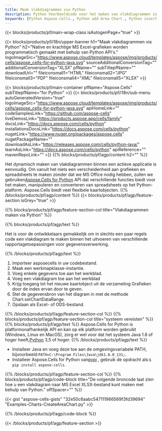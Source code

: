 ```yaml
---
title: Maak vlakdiagrammen via Python
description: Python Voorbeeldcode voor het maken van vlakdiagrammen in Excel met behulp van de bibliotheek Python. Gebruik deze code voor het maken van een vlakdiagram naar MS Excel binnen de op Python gebaseerde applicatie.
keywords: [Python Aspose.Cells., Python add Area Chart., Python insert Area Chart., Python create Area Chart]
---
```

{{< blocks/products/pf/main-wrap-class isAutogenPage="true" >}}

{{< blocks/products/pf/i18n/upper-banner h1="Maak vlakdiagrammen via Python" h2="Native en krachtige MS Excel-grafieken worden programmatisch gemaakt met behulp van Python API\'s." logoImageSrc="https://www.aspose.cloud/templates/aspose/img/products/cells/aspose_cells-for-python-java.svg" sourceAdditionalConversionTag="" additionalConversionTag="XLSX" pfName="" subTitlepfName="" downloadUrl="" fileiconsmall1="HTML" fileiconsmall2="JPG" fileiconsmall3="PDF" fileiconsmall4="XML" fileiconsmall5="XLSX" >}}

{{< blocks/products/pf/main-container pfName="Aspose.Cells" subTitlepfName="for Python" >}}
{{< blocks/products/pf/i18n/sub-menu autoGeneratedVersion="true" logoImageSrc="https://www.aspose.cloud/templates/aspose/img/products/cells/aspose_cells-for-python-java.svg" apiHomeLink="" codeSamplesLink="https://github.com/aspose-cells" liveDemosLink="https://products.aspose.app/cells/family" docsLink="https://docs.aspose.com/cells/python" installationsDocsLink="https://docs.aspose.com/cells/python" nugetLink="https://www.nuget.org/packages/aspose.cells" nugetPackageName="" downloadAsLink="https://releases.aspose.com/cells/python-java/" learnAsLink="https://docs.aspose.com/cells/python" apiReference="" mavenRepoLink="" >}}
{{% blocks/products/pf/agp/content h2="" %}}

 Het dynamisch maken van vlakdiagrammen binnen een actieve applicatie is eenvoudig. Om vanuit het niets een verscheidenheid aan grafieken en spreadsheets te maken zonder dat we MS Office nodig hebben, zullen we gebruiken[Aspose.Cells for Python](https://pypi.org/project/aspose.cells) API dat verschillende functies biedt voor het maken, manipuleren en converteren van spreadsheets op het Python-platform. Aspose.Cells biedt veel flexibele kaartobjecten.
{{% /blocks/products/pf/agp/content %}}
{{< blocks/products/pf/agp/feature-section isGrey="true" >}}

{{% blocks/products/pf/agp/feature-section-col title="Vlakdiagrammen maken via Python" %}}

{{% blocks/products/pf/agp/text %}}

Het is voor de ontwikkelaars gemakkelijk om in slechts een paar regels code een vlakdiagram te maken binnen het uitvoeren van verschillende rapportagetoepassingen voor gegevensverwerking.

{{% /blocks/products/pf/agp/text %}}

1. Importeer asposecells in uw codebestand.
1. Maak een werkmapklasse-instantie.
1. Voeg enkele gegevens toe aan het werkblad.
1. Voeg een vlakdiagram toe aan het werkblad
1. Krijg toegang tot het nieuwe kaartobject uit de verzameling Grafieken door de index ervan door te geven.
1. Stel de gegevensbron van het diagram in met de methode Chart.setChartDataRange.
1. Opslaan als Excel- of ODS-bestand.

{{% /blocks/products/pf/agp/feature-section-col %}}
{{% blocks/products/pf/agp/feature-section-col title="systeem vereisten" %}}
{{% blocks/products/pf/agp/text %}}
 Aspose.Cells for Python is platformonafhankelijk API en kan op elk platform worden gebruikt (Windows, Linux en MacOS), zorg er wel voor dat het systeem Java 1.8 of hoger heeft,[Python](https://www.python.org/downloads/) 3,5 of hoger.
{{% /blocks/products/pf/agp/text %}}
-  Installeer Java en voeg deze toe aan de omgevingsvariabele PATH, bijvoorbeeld:<code>PATH=C:\Program Files\Java\jdk1.8.0_131;</code>.
-  Installeer Aspose.Cells for Python van<a href="https://pypi.org/project/aspose-cells/">pypi</a> , gebruik de opdracht als:<code>$ pip install aspose-cells</code>.

{{% /blocks/products/pf/agp/feature-section-col %}}
{{% blocks/products/pf/agp/code-block title="De volgende broncode laat zien hoe u een vlakdiagram naar MS Excel XLSX-bestand kunt maken met behulp van Python." offSpacer="" %}}

{{< gist "aspose-cells-gists" "32e50c6aabc547111966569f3fd39694" "Examples-Charts-CreateAreaChart.py" >}}

{{% /blocks/products/pf/agp/code-block %}}

{{< /blocks/products/pf/agp/feature-section >}}

<!-- aboutfile Starts -->
